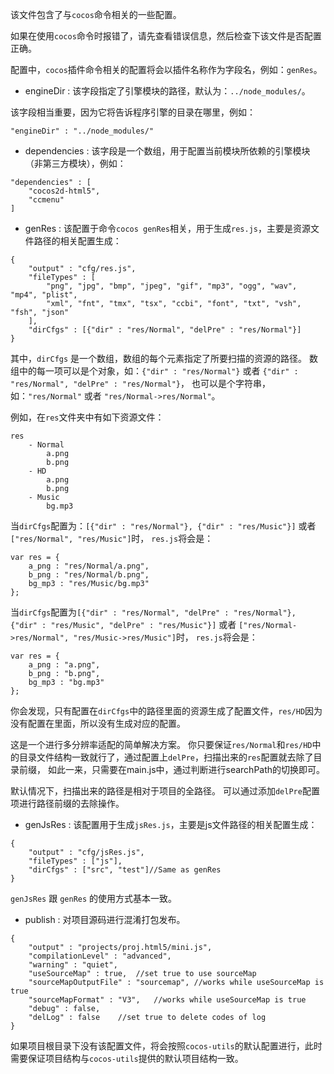 该文件包含了与`cocos`命令相关的一些配置。

如果在使用`cocos`命令时报错了，请先查看错误信息，然后检查下该文件是否配置正确。

配置中，`cocos`插件命令相关的配置将会以插件名称作为字段名，例如：`genRes`。

* engineDir : 该字段指定了引擎模块的路径，默认为：`../node_modules/`。

该字段相当重要，因为它将告诉程序引擎的目录在哪里，例如：

```script
"engineDir" : "../node_modules/"
```

* dependencies : 该字段是一个数组，用于配置当前模块所依赖的引擎模块（非第三方模块），例如：

```script
"dependencies" : [
    "cocos2d-html5",
    "ccmenu"
]
```

* genRes : 该配置于命令`cocos genRes`相关，用于生成`res.js`，主要是资源文件路径的相关配置生成：

```script
{
    "output" : "cfg/res.js",
    "fileTypes" : [
        "png", "jpg", "bmp", "jpeg", "gif", "mp3", "ogg", "wav", "mp4", "plist",
        "xml", "fnt", "tmx", "tsx", "ccbi", "font", "txt", "vsh", "fsh", "json"
    ],
    "dirCfgs" : [{"dir" : "res/Normal", "delPre" : "res/Normal"}]
}
```
其中，`dirCfgs` 是一个数组，数组的每个元素指定了所要扫描的资源的路径。
数组中的每一项可以是个对象，如：`{"dir" : "res/Normal"}` 或者 `{"dir" : "res/Normal", "delPre" : "res/Normal"}`，
也可以是个字符串，如：`"res/Normal"` 或者 `"res/Normal->res/Normal"`。

例如，在`res`文件夹中有如下资源文件：

```script
res
    - Normal
        a.png
        b.png
    - HD
        a.png
        b.png
    - Music
        bg.mp3
```

当`dirCfgs`配置为：`[{"dir" : "res/Normal"}, {"dir" : "res/Music"}]` 或者 `["res/Normal", "res/Music"]`时，
`res.js`将会是：

```script
var res = {
    a_png : "res/Normal/a.png",
    b_png : "res/Normal/b.png",
    bg_mp3 : "res/Music/bg.mp3"
};
```

当`dirCfgs`配置为`[{"dir" : "res/Normal", "delPre" : "res/Normal"}, {"dir" : "res/Music", "delPre" : "res/Music"}]`
或者 `["res/Normal->res/Normal", "res/Music->res/Music"]`时， `res.js`将会是：

```script
var res = {
    a_png : "a.png",
    b_png : "b.png",
    bg_mp3 : "bg.mp3"
};
```

你会发现，只有配置在`dirCfgs`中的路径里面的资源生成了配置文件，`res/HD`因为没有配置在里面，所以没有生成对应的配置。

这是一个进行多分辨率适配的简单解决方案。
你只要保证`res/Normal`和`res/HD`中的目录文件结构一致就行了，通过配置上`delPre`，扫描出来的`res`配置就去除了目录前缀，
如此一来，只需要在main.js中，通过判断进行searchPath的切换即可。

默认情况下，扫描出来的路径是相对于项目的全路径。
可以通过添加`delPre`配置项进行路径前缀的去除操作。



* genJsRes : 该配置用于生成`jsRes.js`，主要是js文件路径的相关配置生成：

```script
{
    "output" : "cfg/jsRes.js",
    "fileTypes" : ["js"],
    "dirCfgs" : ["src", "test"]//Same as genRes
}
```

`genJsRes` 跟 `genRes` 的使用方式基本一致。


* publish : 对项目源码进行混淆打包发布。

```script
{
    "output" : "projects/proj.html5/mini.js",
    "compilationLevel" : "advanced",
    "warning" : "quiet",
    "useSourceMap" : true,  //set true to use sourceMap
    "sourceMapOutputFile" : "sourcemap", //works while useSourceMap is true
    "sourceMapFormat" : "V3",   //works while useSourceMap is true
    "debug" : false,
    "delLog" : false    //set true to delete codes of log
}
```


如果项目根目录下没有该配置文件，将会按照`cocos-utils`的默认配置进行，此时需要保证项目结构与`cocos-utils`提供的默认项目结构一致。